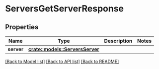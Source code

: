 # ServersGetServerResponse

## Properties

Name | Type | Description | Notes
------------ | ------------- | ------------- | -------------
**server** | [**crate::models::ServersServer**](ServersServer.md) |  | 

[[Back to Model list]](../README.md#documentation-for-models) [[Back to API list]](../README.md#documentation-for-api-endpoints) [[Back to README]](../README.md)



